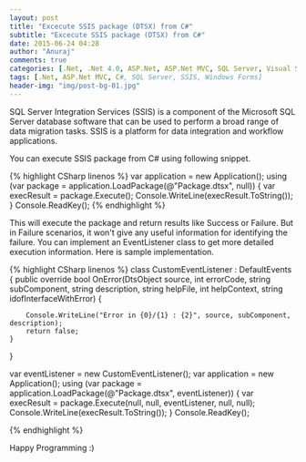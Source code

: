 ```yaml
---
layout: post
title: "Excecute SSIS package (DTSX) from C#"
subtitle: "Excecute SSIS package (DTSX) from C#"
date: 2015-06-24 04:28
author: "Anuraj"
comments: true
categories: [.Net, .Net 4.0, ASP.Net, ASP.Net MVC, SQL Server, Visual Studio]
tags: [.Net, ASP.Net MVC, C#, SQL Server, SSIS, Windows Forms]
header-img: "img/post-bg-01.jpg"
---
```

SQL Server Integration Services (SSIS) is a component of the Microsoft SQL Server database software that can be used to perform a broad range of data migration tasks. SSIS is a platform for data integration and workflow applications.

You can execute SSIS package from C# using following snippet.

{% highlight CSharp linenos %}
var application = new Application();
using (var package = application.LoadPackage(@"Package.dtsx", null))
{
    var execResult = package.Execute();
    Console.WriteLine(execResult.ToString());
}
Console.ReadKey();
{% endhighlight %}

This will execute the package and return results like Success or Failure. But in Failure scenarios, it won't give any useful information for identifying the failure. You can implement an EventListener class to get more detailed execution information. Here is sample implementation.

{% highlight CSharp linenos %}
class CustomEventListener : DefaultEvents
{
    public override bool OnError(DtsObject source, int errorCode, string subComponent,
        string description, string helpFile, int helpContext, string idofInterfaceWithError)
    {

        Console.WriteLine("Error in {0}/{1} : {2}", source, subComponent, description);
        return false;
    }
}

var eventListener = new CustomEventListener();
var application = new Application();
using (var package = application.LoadPackage(@"Package.dtsx", eventListener))
{
    var execResult = package.Execute(null, null, eventListener, null, null);
    Console.WriteLine(execResult.ToString());
}
Console.ReadKey();

{% endhighlight %}

Happy Programming :)
